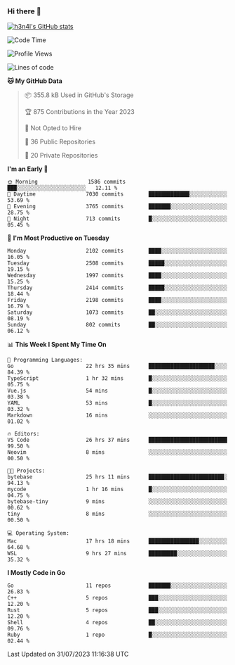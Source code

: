 ### Hi there 👋

[![h3n4l's GitHub stats](https://github-readme-stats.vercel.app/api?username=h3n4l&count_private=true&show_icons=true&theme=radical)](https://github.com/h3n4l/github-readme-stats)

<!--START_SECTION:waka-->
![Code Time](http://img.shields.io/badge/Code%20Time-1%2C458%20hrs%205%20mins-blue)

![Profile Views](http://img.shields.io/badge/Profile%20Views-2-blue)

![Lines of code](https://img.shields.io/badge/From%20Hello%20World%20I%27ve%20Written-3.5%20million%20lines%20of%20code-blue)

**🐱 My GitHub Data** 

> 📦 355.8 kB Used in GitHub's Storage 
 > 
> 🏆 875 Contributions in the Year 2023
 > 
> 🚫 Not Opted to Hire
 > 
> 📜 36 Public Repositories 
 > 
> 🔑 20 Private Repositories 
 > 
**I'm an Early 🐤** 

```text
🌞 Morning                1586 commits        ███░░░░░░░░░░░░░░░░░░░░░░   12.11 % 
🌆 Daytime                7030 commits        █████████████░░░░░░░░░░░░   53.69 % 
🌃 Evening                3765 commits        ███████░░░░░░░░░░░░░░░░░░   28.75 % 
🌙 Night                  713 commits         █░░░░░░░░░░░░░░░░░░░░░░░░   05.45 % 
```
📅 **I'm Most Productive on Tuesday** 

```text
Monday                   2102 commits        ████░░░░░░░░░░░░░░░░░░░░░   16.05 % 
Tuesday                  2508 commits        █████░░░░░░░░░░░░░░░░░░░░   19.15 % 
Wednesday                1997 commits        ████░░░░░░░░░░░░░░░░░░░░░   15.25 % 
Thursday                 2414 commits        █████░░░░░░░░░░░░░░░░░░░░   18.44 % 
Friday                   2198 commits        ████░░░░░░░░░░░░░░░░░░░░░   16.79 % 
Saturday                 1073 commits        ██░░░░░░░░░░░░░░░░░░░░░░░   08.19 % 
Sunday                   802 commits         ██░░░░░░░░░░░░░░░░░░░░░░░   06.12 % 
```


📊 **This Week I Spent My Time On** 

```text
💬 Programming Languages: 
Go                       22 hrs 35 mins      █████████████████████░░░░   84.39 % 
TypeScript               1 hr 32 mins        █░░░░░░░░░░░░░░░░░░░░░░░░   05.75 % 
Vue.js                   54 mins             █░░░░░░░░░░░░░░░░░░░░░░░░   03.38 % 
YAML                     53 mins             █░░░░░░░░░░░░░░░░░░░░░░░░   03.32 % 
Markdown                 16 mins             ░░░░░░░░░░░░░░░░░░░░░░░░░   01.02 % 

🔥 Editors: 
VS Code                  26 hrs 37 mins      █████████████████████████   99.50 % 
Neovim                   8 mins              ░░░░░░░░░░░░░░░░░░░░░░░░░   00.50 % 

🐱‍💻 Projects: 
bytebase                 25 hrs 11 mins      ████████████████████████░   94.13 % 
mycode                   1 hr 16 mins        █░░░░░░░░░░░░░░░░░░░░░░░░   04.75 % 
bytebase-tiny            9 mins              ░░░░░░░░░░░░░░░░░░░░░░░░░   00.62 % 
tiny                     8 mins              ░░░░░░░░░░░░░░░░░░░░░░░░░   00.50 % 

💻 Operating System: 
Mac                      17 hrs 18 mins      ████████████████░░░░░░░░░   64.68 % 
WSL                      9 hrs 27 mins       █████████░░░░░░░░░░░░░░░░   35.32 % 
```

**I Mostly Code in Go** 

```text
Go                       11 repos            ███████░░░░░░░░░░░░░░░░░░   26.83 % 
C++                      5 repos             ███░░░░░░░░░░░░░░░░░░░░░░   12.20 % 
Rust                     5 repos             ███░░░░░░░░░░░░░░░░░░░░░░   12.20 % 
Shell                    4 repos             ██░░░░░░░░░░░░░░░░░░░░░░░   09.76 % 
Ruby                     1 repo              █░░░░░░░░░░░░░░░░░░░░░░░░   02.44 % 
```




 Last Updated on 31/07/2023 11:16:38 UTC
<!--END_SECTION:waka-->


